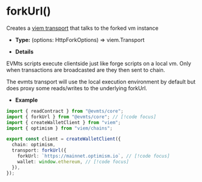 # forkUrl()

Creates a [viem transport](https://viem.sh/docs/clients/transports/http.html) that talks to the forked vm instance

- **Type:** (options: HttpForkOptions) => viem.Transport

- **Details**

EVMts scripts execute clientside just like forge scripts on a local vm. Only when transactions are broadcasted are they then sent to chain.

The evmts transport will use the local execution environment by default but does proxy some reads/writes to the underlying forkUrl.

- **Example**

```ts
import { readContract } from "@evmts/core";
import { forkUrl } from "@evmts/core"; // [!code focus]
import { createWalletClient } from "viem";
import { optimism } from "viem/chains";

export const client = createWalletClient({
  chain: optimism,
  transport: forkUrl({
    forkUrl: `https://mainnet.optimism.io`, // [!code focus]
    wallet: window.ethereum, // [!code focus]
  }),
});
```
